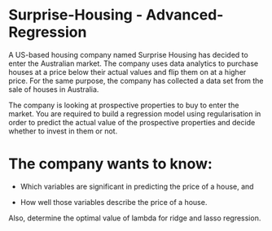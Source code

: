 # Surprise-Housing - Advanced-Regression
A US-based housing company named Surprise Housing has decided to enter the Australian market. The company uses data analytics to purchase houses at a price below their actual values and flip them on at a higher price. For the same purpose, the company has collected a data set from the sale of houses in Australia.

The company is looking at prospective properties to buy to enter the market. You are required to build a regression model using regularisation in order to predict the actual value of the prospective properties and decide whether to invest in them or not.

 
# The company wants to know:

  * Which variables are significant in predicting the price of a house, and

  * How well those variables describe the price of a house.

 Also, determine the optimal value of lambda for ridge and lasso regression.
